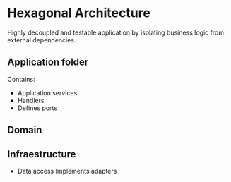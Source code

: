 # Hexagonal Architecture

Highly decoupled and testable application by isolating business logic from external dependencies.

## Application folder

Contains:

-   Application services
-   Handlers
-   Defines ports

## Domain

## Infraestructure

-   Data access
    Implements adapters
